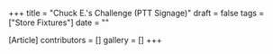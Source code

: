 +++
title = "Chuck E.'s Challenge (PTT Signage)"
draft = false
tags = ["Store Fixtures"]
date = ""

[Article]
contributors = []
gallery = []
+++